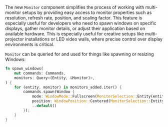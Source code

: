 The new `Monitor` component simplifies the process of working with multi-monitor setups by providing easy access to monitor properties such as resolution, refresh rate, position, and scaling factor. This feature is especially useful for developers who need to spawn windows on specific displays, gather monitor details, or adjust their application based on available hardware. This is especially useful for creative setups like multi-projector installations or LED video walls, where precise control over display environments is critical.

`Monitor` can be queried for and used for things like spawning or resizing Windows:

```rust
fn spawn_windows(
    mut commands: Commands,
    monitors: Query<(Entity, &Monitor)>,
) {
    for (entity, monitor) in monitors_added.iter() {
        commands.spawn(Window {
            mode: WindowMode::Fullscreen(MonitorSelection::Entity(entity)),
            position: WindowPosition::Centered(MonitorSelection::Entity(entity)),
            ..default()
        });
    }
}
```
